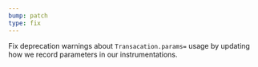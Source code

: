 ```yaml
---
bump: patch
type: fix
---
```


Fix deprecation warnings about `Transacation.params=` usage by updating how we record parameters in our instrumentations.
